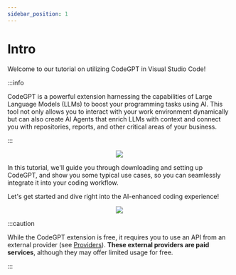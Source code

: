 ```yaml
---
sidebar_position: 1
---
```


# Intro

 Welcome to our tutorial on utilizing CodeGPT in Visual Studio Code! 
 
 :::info
 
 CodeGPT is a powerful extension harnessing the capabilities of Large Language Models (LLMs) to boost your programming tasks using AI. This tool not only allows you to interact with your work environment dynamically but can also create AI Agents that enrich LLMs with context and connect you with repositories, reports, and other critical areas of your business. 
 
 :::

<p align="center">
    <img src="https://github.com/davila7/code-gpt-docs/assets/6216945/4c478f3e-b222-42d0-a079-5a1d8167159c" />
</p>
 
 In this tutorial, we'll guide you through downloading and setting up CodeGPT, and show you some typical use cases, so you can seamlessly integrate it into your coding workflow. 
 
 Let's get started and dive right into the AI-enhanced coding experience!

<p align="center">
    <img src="https://github.com/davila7/code-gpt-docs/assets/6216945/a7f7acc0-4e85-4e88-9370-a2d2f1163a1d" />
</p>

:::caution

While the CodeGPT extension is free, it requires you to use an API from an external provider (see [Providers](/docs/category/ai-providers)). **These external providers are paid services**, although they may offer limited usage for free.

:::




